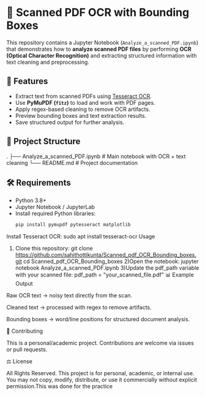 # 📄 Scanned PDF OCR with Bounding Boxes

This repository contains a Jupyter Notebook (`Analyze_a_scanned_PDF.ipynb`) that demonstrates how to **analyze scanned PDF files** by performing **OCR (Optical Character Recognition)** and extracting structured information with text cleaning and preprocessing.

## 🚀 Features
- Extract text from scanned PDFs using [Tesseract OCR](https://github.com/tesseract-ocr/tesseract).
- Use **PyMuPDF (`fitz`)** to load and work with PDF pages.
- Apply regex-based cleaning to remove OCR artifacts.
- Preview bounding boxes and text extraction results.
- Save structured output for further analysis.

## 📂 Project Structure
.
├── Analyze_a_scanned_PDF.ipynb # Main notebook with OCR + text cleaning
└── README.md # Project documentation

## 🛠️ Requirements
- Python 3.8+
- Jupyter Notebook / JupyterLab
- Install required Python libraries:
  ```bash
  pip install pymupdf pytesseract matplotlib
Install Tesseract OCR:
sudo apt install tesseract-ocr
Usage
1) Clone this repository:
   git clone https://github.com/sahithottikunta/Scanned_pdf_OCR_Bounding_boxes.git
cd Scanned_pdf_OCR_Bounding_boxes
2)Open the notebook:
  jupyter notebook Analyze_a_scanned_PDF.ipynb
3)Update the pdf_path variable with your scanned file:
  pdf_path = "your_scanned_file.pdf"
📊 Example Output

Raw OCR text → noisy text directly from the scan.

Cleaned text → processed with regex to remove artifacts.

Bounding boxes → word/line positions for structured document analysis.

🤝 Contributing

This is a personal/academic project. Contributions are welcome via issues or pull requests.

⚖️ License

All Rights Reserved.
This project is for personal, academic, or internal use. You may not copy, modify, distribute, or use it commercially without explicit permission.This was done for the practice
